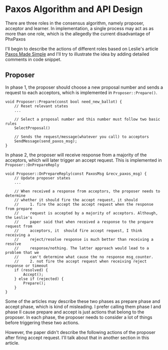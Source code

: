 #   Paxos Algorithm and API Design
There are three roles in the consensus algorithm, namely proposer, acceptor and learner. In implementation, a single process may act as as more than one role, which is the allegedly the current disadvantage of PhxPaxos

I'll begin to describe the actions of different roles based on Leslie's article [Paxos Made Simple](https://lamport.azurewebsites.net/pubs/paxos-simple.pdf) and I'll try to illustrate the idea by adding detailed comments in code snippet.

##  Proposer
In phase 1, the proposer should choose a new proposal number and sends a request to each acceptors, which is implemented in ```Proposer::Prepare()```.
```
void Proposer::Prepare(const bool need_new_ballot) {
    // Reset relevant states
    ...
    
    // Select a proposal number and this number must follow two basic rules
    SelectProposal()

    // Sends the request/message(whatever you call) to acceptors
    SendMessage(send_paxos_msg);
}
```

In phase 2, the proposer will receive response from a majority of the acceptors, which will later trigger an accept request. This is implemented in ```Proposer::OnPrepareReply```
```
void Proposer::OnPrepareReply(const PaxosMsg &recv_paxos_msg) {
    // Update proposer states
    ...

    // When received a response from acceptors, the proposer needs to determine 
    // whether it should fire the accept request, it should
    //     1. fire the accept the accept request when the response from prepare    
    //     request is accepted by a majority of acceptors. Although, the Leslie's 
    //     paper said that when received a response to the prepare request from 
    //     acceptors, it  should fire accept request, I think receiving a 
    //     reject/resolve response is much better than receiving a resolve 
    //     response/nothing. The latter approach would lead to a problem that we 
    //     can't determine what cause the no response msg_counter.
    //     2. not fire the accept request when receiving reject response or timeout
    if (resolved) {
        Accept();
    } else if (rejected) {
        Prepare();
    }
}
```
Some of the articles may describe these two phases as prepare phase and accept phase, which is kind of misleading. I prefer calling them phase I and phase II cause prepare and accept is just actions that belong to the proposer. In each phase, the proposer needs to consider a lot of things before triggering these two actions.

However, the paper didn't describe the following actions of the proposer after firing accept request. I'll talk about that in another section in this article.
